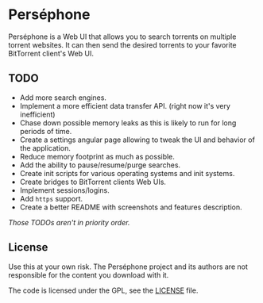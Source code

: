 # Perséphone

Perséphone is a Web UI that allows you to search torrents on multiple torrent websites. It can then send the desired torrents to your favorite BitTorrent client's Web UI.

## TODO
* Add more search engines.
* Implement a more efficient data transfer API. (right now it's very inefficient)
* Chase down possible memory leaks as this is likely to run for long periods of time.
* Create a settings angular page allowing to tweak the UI and behavior of the application.
* Reduce memory footprint as much as possible.
* Add the ability to pause/resume/purge searches.
* Create init scripts for various operating systems and init systems.
* Create bridges to BitTorrent clients Web UIs.
* Implement sessions/logins.
* Add `https` support.
* Create a better README with screenshots and features description.

*Those TODOs aren't in priority order.*

## License
Use this at your own risk. The Perséphone project and its authors are not responsible for the content you download with it.

The code is licensed under the GPL, see the [LICENSE](LICENSE) file.
